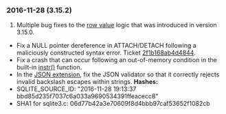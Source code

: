 ### 2016\-11\-28 (3\.15\.2\)

1. Multiple bug fixes to the [row value](rowvalue.html) logic that was introduced in version 3\.15\.0\.
- Fix a NULL pointer dereference in ATTACH/DETACH following a maliciously constructed
 syntax error. Ticket
 [2f1b168ab4d4844](https://www.sqlite.org/src/info/2f1b168ab4d4844).
- Fix a crash that can occur following an out\-of\-memory condition
 in the built\-in [instr()](lang_corefunc.html#instr) function.
- In the [JSON extension](json1.html), fix the JSON validator so that it correctly rejects
 invalid backslash escapes within strings.
**Hashes:**
- SQLITE\_SOURCE\_ID: "2016\-11\-28 19:13:37 bbd85d235f7037c6a033a9690534391ffeacecc8"
- SHA1 for sqlite3\.c: 06d77b42a3e70609f8d4bbb97caf53652f1082cb




